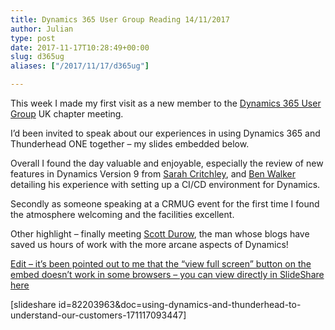 ```yaml
---
title: Dynamics 365 User Group Reading 14/11/2017
author: Julian
type: post
date: 2017-11-17T10:28:49+00:00
slug: d365ug 
aliases: ["/2017/11/17/d365ug"]

---
```

This week I made my first visit as a new member to the <a href="https://www.crmug.com/home" rel="noopener" target="_blank">Dynamics 365 User Group</a> UK chapter meeting.

I&#8217;d been invited to speak about our experiences in using Dynamics 365 and Thunderhead ONE together &#8211; my slides embedded below.

Overall I found the day valuable and enjoyable, especially the review of new features in Dynamics Version 9 from <a href="https://crm.fueledbysleep.com/" rel="noopener" target="_blank">Sarah Critchley</a>, and <a href="https://blogs.it.ox.ac.uk/benwalker/" rel="noopener" target="_blank">Ben Walker</a> detailing his experience with setting up a CI/CD environment for Dynamics.

Secondly as someone speaking at a CRMUG event for the first time I found the atmosphere welcoming and the facilities excellent.

Other highlight &#8211; finally meeting <a href="https://www.develop1.net/public/" rel="noopener" target="_blank">Scott Durow</a>, the man whose blogs have saved us hours of work with the more arcane aspects of Dynamics!

<ins datetime="2017-11-17T10:50:57+00:00">Edit &#8211; it&#8217;s been pointed out to me that the &#8220;view full screen&#8221; button on the embed doesn&#8217;t work in some browsers &#8211; you can view directly in SlideShare <a href="https://www.slideshare.net/synesthesia/using-dynamics-and-thunderhead-to-understand-our-customers" rel="noopener" target="_blank">here</a></ins>

[slideshare id=82203963&doc=using-dynamics-and-thunderhead-to-understand-our-customers-171117093447]
